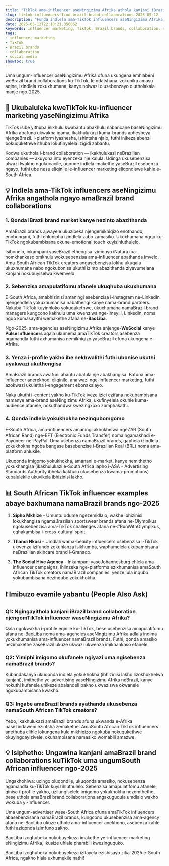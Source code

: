 ```yaml
---
title: "TikTok ama-influencer aseNingizimu Afrika athola kanjani iBrazil brand collaborations ngo-2025"
slug: tiktok-influencers-find-brazil-brand-collaborations-2025-05-12
description: "Funda indlela ama-TikTok influencers aseNingizimu Afrika angakwazi ukuxhumana nokubambisana namaBrazil brands asebenzisa influencer marketing, social media nezinye izindlela ezisebenza kahle ngo-2025."
date: 2025-05-12T22:10:21.350052
keywords: influencer marketing, TikTok, Brazil brands, collaboration, social media
tags:
- influencer marketing
- TikTok
- Brazil brands
- collaboration
- social media
showToc: true
---
```


Uma ungum-influencer oseNingizimu Afrika ofuna ukungena emhlabeni weBrazil brand collaborations ku-TikTok, le ndatshana izokunika amasu aqine, izindlela zokuxhumana, kanye nolwazi olusebenzayo olutholakala manje ngo-2025.

## 📢 Ukubaluleka kweTikTok ku-influencer marketing yaseNingizimu Afrika

TikTok isibe yithuba elikhulu kwabantu abakhulu nabancane baseNingizimu Afrika abafuna ukwakha igama, ikakhulukazi kuma-brands aphesheya njengeBrazil. I-platform iyashesha, ishintsha njalo, futhi inikeza abenzi bokuqukethwe ithuba lokufinyelela izigidi zabantu.

Kodwa ukuthola i-brand collaboration — ikakhulukazi neBrazilian companies — akuyona into eyenzeka nje kalula. Udinga ukusebenzisa ulwazi lwakho ngokucacile, uqonde indlela imakethe yaseBrazil esebenza ngayo, futhi ube nesu eliqinile le-influencer marketing eliqondiswe kahle e-South Africa.

## 💡 Indlela ama-TikTok influencers aseNingizimu Afrika angathola ngayo amaBrazil brand collaborations

### 1. Qonda iBrazil brand market kanye nezinto abazithanda

AmaBrazil brands ajwayele ukuzibeka njengemikhiqizo enothando, enobungani, futhi ehlonipha izindlela zabo zamasiko. Ukuxhumana ngqo ku-TikTok ngokubambisana okune-emotional touch kuyisihluthulelo.

Isibonelo, inkampani yaseBrazil ethengisa izimonyo iNatura iba nomkhankaso omkhulu wokusebenzisa ama-influencer abathanda imvelo. Ama-South African TikTok creators angasebenzisa lokhu ukuqala ukuxhumana nabo ngokubonisa ukuthi izinto abazithanda ziyavumelana kanjani nokubuyiselwa kwemvelo.

### 2. Sebenzisa amapulatifomu afanele ukuqhuba ukuxhumana

E-South Africa, amabhizinisi amaningi asebenzisa i-Instagram ne-LinkedIn njengendlela yokuxhumanisa nabathengi kanye nama-brand partners. Nakuba TikTok kuyinhloko yokuqukethwe, ukuxhumana namaBrazil brand managers kungcono kakhulu uma kwenziwa nge-imeyili, LinkedIn, noma ngqo kumasayithi wemakethe afana ne-**BaoLiba**.

Ngo-2025, ama-agencies aseNingizimu Afrika anjenge-**WeSocial** kanye **Pulse Influencers** aqala ukumema amaTikTok creators asebenza ngamandla futhi axhumanisa nemikhiqizo yaseBrazil efuna ukungena e-Afrika.

### 3. Yenza i-profile yakho ibe nekhwalithi futhi ubonise ukuthi uyakwazi ukuthengisa

AmaBrazil brands awafuni abantu abalula nje abakhangisa. Bafuna ama-influencer anerekhodi eliqinile, analwazi nge-influencer marketing, futhi azokwazi ukuletha i-engagement ebonakalayo.

Naka ukuthi i-content yakho ku-TikTok iveze izici ezifana nokubambisana namanye ama-brand aseNingizimu Afrika, ukufinyelela okuhle kuma-audience afanele, nokuthandwa kwezingxoxo zomphakathi.

### 4. Qonda indlela yokukhokha nezinqubomgomo

E-South Africa, ama-influencers amaningi akhokhelwa ngeZAR (South African Rand) nge-EFT (Electronic Funds Transfer) noma ngamakhadi e-Payoneer ne-PayPal. Uma usebenza namaBrazil brands, qaphela izindlela zokukhokha ngoba bangase basebenzise i-Brazilian Real (BRL) noma ama-platform ahlukile.

Ukuqonda imigomo yokukhokha, amanani e-market, kanye nemithetho yokukhangisa (ikakhulukazi e-South Africa lapho i-ASA - Advertising Standards Authority ibheka kakhulu ukusebenza kwama-promotions) kubalulekile ukuvikela ibhizinisi lakho.

## 📊 South African TikTok influencer examples abaye baxhumana namaBrazil brands ngo-2025

1. **Sipho Mkhize** - Umuntu odume ngezemidlalo, wakhe ibhizinisi lokukhangisa ngamaBrazilian sportswear brands afana ne-Olympikus ngokusebenzisa ama-TikTok challenges afana ne-#RunWithOlympikus, eqhakambisa i-cross-cultural spirit.

2. **Thandi Nkosi** - Umdlali wama-beauty influencers osebenzisa i-TikTok ukwenza izifundo zokuhlanza isikhumba, waphumelela ukubambisana neBrazilian skincare brand i-Granado.

3. **The Social Hive Agency** - Inkampani yaseJohannesburg ehlela ama-influencer campaigns, ihlinzeka nge-platforms ezixhumanisa amaSouth African TikTok creators namaBrazil companies, yenze lula inqubo yokubambisana nezinqubo zokukhokha.

## ❗ Imibuzo evamile yabantu (People Also Ask)

### Q1: Ngingayithola kanjani iBrazil brand collaboration njengomTikTok influencer waseNingizimu Afrika?

Qala ngokwakha i-profile eqinile ku-TikTok, bese usebenzisa amapulatifomu afana ne-BaoLiba noma ama-agencies aseNingizimu Afrika adlala indima yokuxhumanisa ama-influencer namaBrazil brands. Futhi, qonda amasiko nezimakethe zaseBrazil ukuze ukwazi ukwenza imikhankaso efanele.

### Q2: Yimiphi imigomo okufanele ngiyazi uma ngisebenza namaBrazil brands?

Kubandakanya ukuqonda indlela yokukhokha (ibhizinisi lakho lizokhokhelwa kanjani), imithetho ye-advertising yaseNingizimu Afrika neBrazil, kanye nokuthi kufanele unikeze abalandeli bakho ukwaziswa okwanele ngokubambisana kwakho.

### Q3: Ingabe amaBrazil brands ayathanda ukusebenza namaSouth African TikTok creators?

Yebo, ikakhulukazi amaBrazil brands afuna ukwanda e-Afrika nasezindaweni ezintsha zemakethe. AmaSouth African TikTok influencers anethuba elihle lokungena kule mikhiqizo ngokuba nokuqukethwe okuyingqayizivele, okuhambisana namasiko womabili amazwe.

## 💡 Isiphetho: Ungawina kanjani amaBrazil brand collaborations kuTikTok uma ungumSouth African influencer ngo-2025

Ungakhohlwa: ucingo oluqondile, ukuqonda amasiko, nokusebenza ngamandla ku-TikTok kuyizihluthulelo. Sebenzisa amapulatifomu afanele, qinisa i-profile yakho, uzilungiselele imigomo yokukhokha nezomthetho, bese uthola amaBrazil brand collaborations angakuguqula umdlalo wakho wokuba yi-influencer.

Uma ungum-advertiser wase-South Africa ofuna amaTikTok influencers abasebenzisana namaBrazil brands, kungcono ukusebenzisa ama-agency afana ne-BaoLiba ukuze uthole ama-influencer anekhono, asebenza kahle futhi aziqonda izimfuno zakho.

BaoLiba izoqhubeka nokubuyekeza imakethe ye-influencer marketing eNingizimu Afrika, ikusize uhlale phambili kwezinguquko.

BaoLiba izoqhubeka nokubuyekeza izitayela ezishisayo zika-2025 e-South Africa, ngakho hlala uxhumekile nathi!